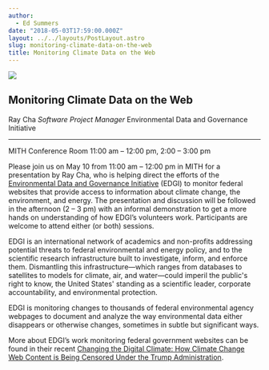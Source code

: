 ```yaml
---
author:
  - Ed Summers
date: "2018-05-03T17:59:00.000Z"
layout: ../../layouts/PostLayout.astro
slug: monitoring-climate-data-on-the-web
title: Monitoring Climate Data on the Web
---
```


![](/assets/images/2018-05-raycha-300x300.jpg)

## Monitoring Climate Data on the Web

Ray Cha _Software Project Manager_ Environmental Data and Governance Initiative

---

MITH Conference Room 11:00 am – 12:00 pm, 2:00 – 3:00 pm

Please join us on May 10 from 11:00 am – 12:00 pm in MITH for a presentation by Ray Cha, who is helping direct the efforts of the [Environmental Data and Governance Initiative](https://envirodatagov.org/) (EDGI) to monitor federal websites that provide access to information about climate change, the environment, and energy. The presentation and discussion will be followed in the afternoon (2 – 3 pm) with an informal demonstration to get a more hands on understanding of how EDGI’s volunteers work. Participants are welcome to attend either (or both) sessions.

EDGI is an international network of academics and non-profits addressing potential threats to federal environmental and energy policy, and to the scientific research infrastructure built to investigate, inform, and enforce them. Dismantling this infrastructure—which ranges from databases to satellites to models for climate, air, and water—could imperil the public's right to know, the United States' standing as a scientific leader, corporate accountability, and environmental protection.

EDGI is monitoring changes to thousands of federal environmental agency webpages to document and analyze the way environmental data either disappears or otherwise changes, sometimes in subtle but significant ways.

More about EDGI’s work monitoring federal government websites can be found in their recent [Changing the Digital Climate: How Climate Change Web Content is Being Censored Under the Trump Administration](http://100days.envirodatagov.org/changing-digital-climate/).
